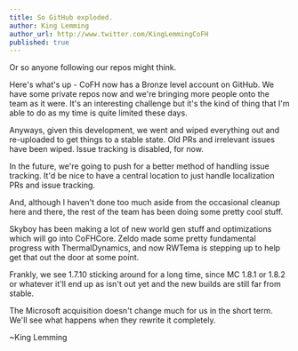 ```yaml
---
title: So GitHub exploded.
author: King Lemming
author_url: http://www.twitter.com/KingLemmingCoFH
published: true
---
```


Or so anyone following our repos might think.

Here's what's up - CoFH now has a Bronze level account on GitHub. We have some
private repos now and we're bringing more people onto the team as it were. It's
an interesting challenge but it's the kind of thing that I'm able to do as my
time is quite limited these days.

Anyways, given this development, we went and wiped everything out and
re-uploaded to get things to a stable state. Old PRs and irrelevant issues have
been wiped. Issue tracking is disabled, for now.

In the future, we're going to push for a better method of handling issue
tracking. It'd be nice to have a central location to just handle localization
PRs and issue tracking.

And, although I haven't done too much aside from the occasional cleanup here and
there, the rest of the team has been doing some pretty cool stuff.

Skyboy has been making a lot of new world gen stuff and optimizations which will
go into CoFHCore. Zeldo made some pretty fundamental progress with
ThermalDynamics, and now RWTema is stepping up to help get that out the door at
some point.

Frankly, we see 1.7.10 sticking around for a long time, since MC 1.8.1 or 1.8.2
or whatever it'll end up as isn't out yet and the new builds are still far from
stable.

The Microsoft acquisition doesn't change much for us in the short term. We'll
see what happens when they rewrite it completely.

~King Lemming
